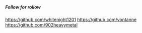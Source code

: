 
##### Follow for rollow

https://github.com/whitenight1201
https://github.com/vontanne
https://github.com/902heavymetal

